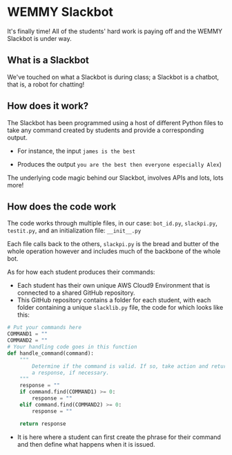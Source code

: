 # WEMMY Slackbot

It's finally time! All of the students' hard work is paying off and the WEMMY Slackbot is under way.

## What is a Slackbot
We've touched on what a Slackbot is during class; a Slackbot is a chatbot, that is, a robot for chatting!

## How does it work?
The Slackbot has been programmed using a host of different Python files to take any command created by students and provide a corresponding output.

* For instance, the input `james is the best`

* Produces the output `you are the best then everyone especially Alex`)

The underlying code magic behind our Slackbot, involves APIs and lots, lots more!

## How does the code work
The code works through multiple files, in our case: `bot_id.py`, `slackpi.py`, `testit.py`, and an initialization file: `__init__.py`

Each file calls back to the others, `slackpi.py` is the bread and butter of the whole operation however and includes much of the backbone of the whole bot.

As for how each student produces their commands:
* Each student has their own unique AWS Cloud9 Environment that is connected to a shared GitHub repository.
* This GitHub repository contains a folder for each student, with each folder containing a unique `slacklib.py` file, the code for which looks like this:
``` python
# Put your commands here
COMMAND1 = ""
COMMAND2 = ""
# Your handling code goes in this function
def handle_command(command):
    """
        Determine if the command is valid. If so, take action and return
        a response, if necessary.
    """
    response = ""
    if command.find(COMMAND1) >= 0:
        response = ""
    elif command.find(COMMAND2) >= 0:
        response = ""

    return response
```
* It is here where a student can first create the phrase for their command and then define what happens when it is issued.
